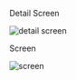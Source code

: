 Detail Screen

![detail screen](https://user-images.githubusercontent.com/102168743/177189884-b97994d0-0150-4d81-b969-8aaeebb1dfcd.png)



Screen

![screen](https://user-images.githubusercontent.com/102168743/177189892-ba1bf9cc-e684-4784-a2c5-334cd1c525a5.png)
